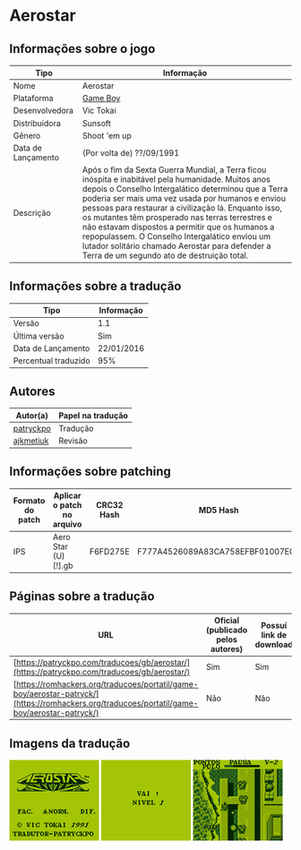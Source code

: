 # Aerostar

## Informações sobre o jogo

| Tipo | Informação |
| ----------- | ----------- |
| Nome | Aerostar |
| Plataforma | [Game Boy](../) |
| Desenvolvedora | Vic Tokai |
| Distribuidora | Sunsoft |
| Gênero | Shoot 'em up |
| Data de Lançamento | (Por volta de) ??/09/1991 |
| Descrição | Após o fim da Sexta Guerra Mundial, a Terra ficou inóspita e inabitável pela humanidade\. Muitos anos depois o Conselho Intergalático determinou que a Terra poderia ser mais uma vez usada por humanos e enviou pessoas para restaurar a civilização lá\. Enquanto isso, os mutantes têm prosperado nas terras terrestres e não estavam dispostos a permitir que os humanos a repopulassem\. O Conselho Intergalático enviou um lutador solitário chamado Aerostar para defender a Terra de um segundo ato de destruição total\. |

## Informações sobre a tradução

| Tipo | Informação |
| ----------- | ----------- |
| Versão | 1\.1 |
| Última versão | Sim |
| Data de Lançamento | 22/01/2016 |
| Percentual traduzido | 95% |

## Autores

| Autor(a) | Papel na tradução |
| ----------- | ----------- |
| [patryckpo](../../../autores/patryckpo/) | Tradução |
| [ajkmetiuk](../../../autores/ajkmetiuk/) | Revisão |

## Informações sobre patching

| Formato do patch | Aplicar o patch no arquivo | CRC32 Hash | MD5 Hash |
| ----------- | ----------- | ----------- | ----------- |
| IPS | Aero Star \(U\) \[\!\]\.gb | F6FD275E | F777A4526089A83CA758EFBF01007EC1 |

## Páginas sobre a tradução

| URL | Oficial (publicado pelos autores) | Possuí link de download |
| ----------- | ----------- | ----------- |
| [https://patryckpo.com/traducoes/gb/aerostar/](https://patryckpo.com/traducoes/gb/aerostar/) | Sim | Sim |
| [https://romhackers.org/traducoes/portatil/game-boy/aerostar-patryck/](https://romhackers.org/traducoes/portatil/game-boy/aerostar-patryck/) | Não | Não |

## Imagens da tradução

![Imagem de exemplo da tradução 1](1.png)
![Imagem de exemplo da tradução 2](2.png)
![Imagem de exemplo da tradução 3](3.png)